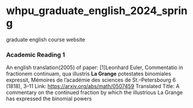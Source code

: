 # whpu_graduate_english_2024_spring
graduate english course website
### Academic Reading 1
An english translation(2005) of paper:
[1]Leonhard Euler, Commentatio in fractionem continuam, qua illustris **La Grange** potestates binomiales expressit, Mémoires de l’académie des sciences de St.–Petersbourg 6 (1818), 3–11
Link: https://arxiv.org/abs/math/0507459
Translated Title: A commentary on the continued fraction by which the illustrious La Grange has expressed the binomial powers
